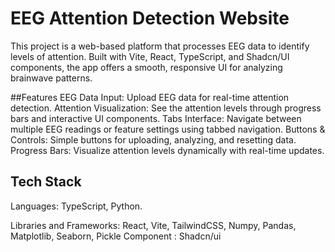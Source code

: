 # EEG Attention Detection Website
This project is a web-based platform that processes EEG data to identify levels of attention. Built with Vite, React, TypeScript, and Shadcn/UI components, the app offers a smooth, responsive UI for analyzing brainwave patterns.

##Features
EEG Data Input: Upload EEG data for real-time attention detection.
Attention Visualization: See the attention levels through progress bars and interactive UI components.
Tabs Interface: Navigate between multiple EEG readings or feature settings using tabbed navigation.
Buttons & Controls: Simple buttons for uploading, analyzing, and resetting data.
Progress Bars: Visualize attention levels dynamically with real-time updates.

## Tech Stack
Languages: TypeScript, Python.

Libraries and Frameworks: React, Vite, TailwindCSS, Numpy, Pandas, Matplotlib, Seaborn, Pickle
Component : Shadcn/ui


